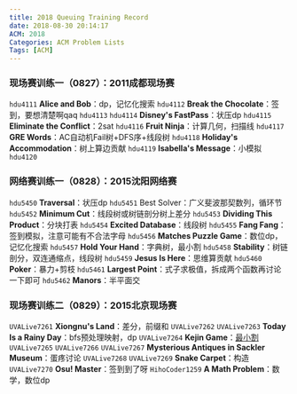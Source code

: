 ```yaml
---
title: 2018 Queuing Training Record
date: 2018-08-30 20:14:17
ACM: 2018
Categories: ACM Problem Lists 
Tags: [ACM]
---
```

### **现场赛训练一（0827）：2011成都现场赛**
<i class="fa fa-square-o"></i> `hdu4111` <b>Alice and Bob</b>：dp，记忆化搜索
<i class="fa fa-check-square-o"></i> `hdu4112` <b>Break the Chocolate</b>：签到，要想清楚啊qaq
<i class="fa fa-square-o"></i> `hdu4113` 
<i class="fa fa-square-o"></i> `hdu4114` <b>Disney's FastPass</b>：状压dp
<i class="fa fa-square-o"></i> `hdu4115` <b>Eliminate the Conflict</b>：2sat
<i class="fa fa-square-o"></i> `hdu4116` <b>Fruit Ninja</b>：计算几何，扫描线
<i class="fa fa-square-o"></i> `hdu4117` <b>GRE Words</b>：AC自动机Fail树+DFS序+线段树
<i class="fa fa-check-square-o"></i> `hdu4118` <b>Holiday's Accommodation</b>：树上算边贡献
<i class="fa fa-square-o"></i> `hdu4119` <b>Isabella's Message</b>：小模拟
<i class="fa fa-square-o"></i> `hdu4120` 
<!-- <a href="http:// /" target="_blank"> </a> -->
### **网络赛训练一（0828）：2015沈阳网络赛**
<i class="fa fa-square-o"></i> `hdu5450` <b>Traversal</b>：状压dp
<i class="fa fa-square-o"></i> `hdu5451` Best Solver：广义斐波那契数列，循环节
<i class="fa fa-check-square-o"></i> `hdu5452` <b>Minimum Cut</b>：线段树或树链剖分树上差分
<i class="fa fa-square-o"></i> `hdu5453` <b>Dividing This Product</b>：分块打表
<i class="fa fa-square-o"></i> `hdu5454` <b>Excited Database</b>：线段树
<i class="fa fa-check-square-o"></i> `hdu5455` <b>Fang Fang</b>：签到模拟，注意可能有不合法字母
<i class="fa fa-square-o"></i> `hdu5456` <b>Matches Puzzle Game</b>：数位dp，记忆化搜索
<i class="fa fa-square-o"></i> `hdu5457` <b>Hold Your Hand</b>：字典树，最小割
<i class="fa fa-square-o"></i> `hdu5458` <b>Stability</b>：树链剖分，双连通缩点，线段树
<i class="fa fa-check-square-o"></i> `hdu5459` <b>Jesus Is Here</b>：思维算贡献
<i class="fa fa-square-o"></i> `hdu5460` <b>Poker</b>：暴力+剪枝
<i class="fa fa-check-square-o"></i> `hdu5461` <b>Largest Point</b>：式子求极值，拆成两个函数再讨论一下即可
<i class="fa fa-square-o"></i> `hdu5462` <b>Manors</b>：半平面交

### **现场赛训练二（0829）：2015北京现场赛**
<i class="fa fa-check-square-o"></i> `UVALive7261` <b>Xiongnu's Land</b>：差分，前缀和
<i class="fa fa-square-o"></i> `UVALive7262`
<i class="fa fa-check-square-o"></i> `UVALive7263` <b>Today Is a Rainy Day</b>：bfs预处理映射，dp
<i class="fa fa-check-square-o"></i> `UVALive7264` <b>Kejin Game</b>：<a href="http:// /" target="_blank">最小割</a>
<i class="fa fa-square-o"></i> `UVALive7265`
<i class="fa fa-square-o"></i> `UVALive7266` 
<i class="fa fa-check-square-o"></i> `UVALive7267` <b>Mysterious Antiques in Sackler Museum</b>：蛋疼讨论
<i class="fa fa-square-o"></i> `UVALive7268` 
<i class="fa fa-square-o"></i> `UVALive7269` <b>Snake Carpet</b>：构造
<i class="fa fa-check-square-o"></i> `UVALive7270` <b>Osu! Master</b>：签到到了呀
<i class="fa fa-square-o"></i> `HihoCoder1259` <b>A Math Problem</b>：数学，数位dp  
